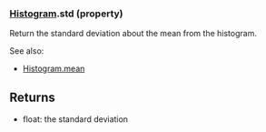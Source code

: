 ### [Histogram](Histogram.md).std (property)




Return the standard deviation about the mean from the histogram.

See also:

* [Histogram.mean](Histogram.mean.md)

Returns
---------
* float: the standard deviation

